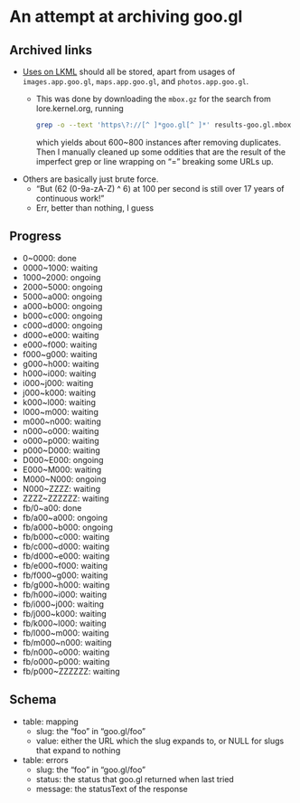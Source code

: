 # An attempt at archiving goo.gl

## Archived links

- [Uses on LKML](https://lore.kernel.org/all/?q=goo.gl%2F) should all be stored, apart from usages of `images.app.goo.gl`, `maps.app.goo.gl`, and `photos.app.goo.gl`.
  - This was done by downloading the `mbox.gz` for the search from lore.kernel.org, running
  
    ```sh
    grep -o --text 'https\?://[^ ]*goo.gl[^ ]*' results-goo.gl.mbox > instances
    ```
    
    which yields about 600~800 instances after removing duplicates. Then I manually cleaned up some oddities that are the result of the imperfect grep or line wrapping on “=” breaking some URLs up.
- Others are basically just brute force.
  - “But (62 (0-9a-zA-Z) ^ 6) at 100 per second is still over 17 years of continuous work!”
  - Err, better than nothing, I guess

## Progress

- 0~0000: done
- 0000~1000: waiting
- 1000~2000: ongoing
- 2000~5000: ongoing
- 5000~a000: ongoing
- a000~b000: ongoing
- b000~c000: ongoing
- c000~d000: ongoing
- d000~e000: waiting
- e000~f000: waiting
- f000~g000: waiting
- g000~h000: waiting
- h000~i000: waiting
- i000~j000: waiting
- j000~k000: waiting
- k000~l000: waiting
- l000~m000: waiting
- m000~n000: waiting
- n000~o000: waiting
- o000~p000: waiting
- p000~D000: waiting
- D000~E000: ongoing
- E000~M000: waiting
- M000~N000: ongoing
- N000~ZZZZ: waiting
- ZZZZ~ZZZZZZ: waiting
- fb/0~a00: done
- fb/a00~a000: ongoing
- fb/a000~b000: ongoing
- fb/b000~c000: waiting
- fb/c000~d000: waiting
- fb/d000~e000: waiting
- fb/e000~f000: waiting
- fb/f000~g000: waiting
- fb/g000~h000: waiting
- fb/h000~i000: waiting
- fb/i000~j000: waiting
- fb/j000~k000: waiting
- fb/k000~l000: waiting
- fb/l000~m000: waiting
- fb/m000~n000: waiting
- fb/n000~o000: waiting
- fb/o000~p000: waiting
- fb/p000~ZZZZZZ: waiting

## Schema

- table: mapping
  - slug: the “foo” in “goo.gl/foo”
  - value: either the URL which the slug expands to, or NULL for slugs that expand to nothing
- table: errors
  - slug: the “foo” in “goo.gl/foo”
  - status: the status that goo.gl returned when last tried
  - message: the statusText of the response
